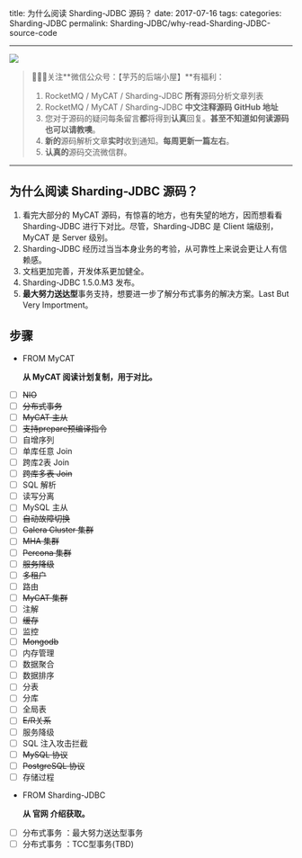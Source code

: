 title: 为什么阅读 Sharding-JDBC 源码？
date: 2017-07-16
tags:
categories: Sharding-JDBC
permalink: Sharding-JDBC/why-read-Sharding-JDBC-source-code

-------

![](http://www.yunai.me/images/common/wechat_mp_2017_07_31.jpg)

> 🙂🙂🙂关注**微信公众号：【芋艿的后端小屋】**有福利：  
> 1. RocketMQ / MyCAT / Sharding-JDBC **所有**源码分析文章列表  
> 2. RocketMQ / MyCAT / Sharding-JDBC **中文注释源码 GitHub 地址**  
> 3. 您对于源码的疑问每条留言**都**将得到**认真**回复。**甚至不知道如何读源码也可以请教噢**。  
> 4. **新的**源码解析文章**实时**收到通知。**每周更新一篇左右**。
> 5. **认真的**源码交流微信群。

-------


## 为什么阅读 Sharding-JDBC 源码？

1. 看完大部分的 MyCAT 源码，有惊喜的地方，也有失望的地方，因而想看看 Sharding-JDBC 进行下对比。尽管，Sharding-JDBC 是 Client 端级别，MyCAT 是 Server 级别。
2. Sharding-JDBC 经历过当当本身业务的考验，从可靠性上来说会更让人有信赖感。
3. 文档更加完善，开发体系更加健全。
4. Sharding-JDBC 1.5.0.M3 发布。
5. **最大努力送达型**事务支持，想要进一步了解分布式事务的解决方案。Last But Very Importment。

## 步骤

* FROM MyCAT

    **从 MyCAT 阅读计划复制，用于对比。**

* [ ] ~~NIO~~
* [ ] ~~分布式事务~~
* [ ] ~~MyCAT 主从~~
* [ ] ~~支持prepare预编译指令~~
* [ ] 自增序列
* [ ] 单库任意 Join
* [ ] 跨库2表 Join
* [ ] ~~跨库多表 Join~~
* [ ] SQL 解析
* [ ] 读写分离
* [ ] MySQL 主从
* [ ] ~~自动故障切换~~
* [ ] ~~Galera Cluster 集群~~
* [ ] ~~MHA 集群~~
* [ ] ~~Percona 集群~~
* [ ] ~~服务降级~~
* [ ] ~~多租户~~
* [ ] 路由
* [ ] ~~MyCAT 集群~~
* [ ] 注解
* [ ] ~~缓存~~
* [ ] 监控
* [ ] ~~Mongodb~~
* [ ] 内存管理
* [ ] 数据聚合
* [ ] 数据排序
* [ ] 分表
* [ ] 分库
* [ ] 全局表
* [ ] ~~E/R关系~~
* [ ] 服务降级
* [ ] SQL 注入攻击拦截
* [ ] ~~MySQL 协议~~
* [ ] ~~PostgreSQL 协议~~
* [ ] 存储过程

* FROM Sharding-JDBC

    **从 官网 介绍获取。**
    
* [ ] 分布式事务 ：最大努力送达型事务
* [ ] 分布式事务 ：TCC型事务(TBD)
